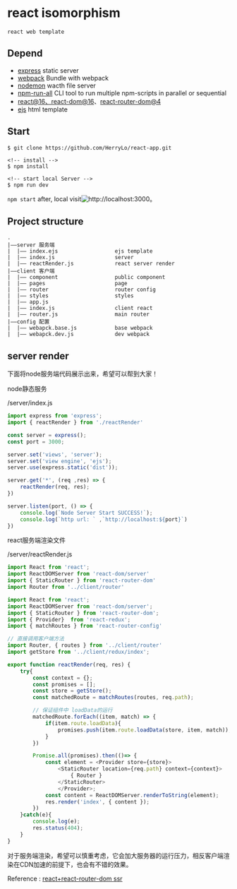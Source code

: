 # react isomorphism
    react web template

## Depend
- [express](http://expressjs.com/) static server
- [webpack](https://webpack.js.org/) Bundle with webpack
- [nodemon](https://www.npmjs.com/package/nodemon) wacth file server
- [npm-run-all](https://www.npmjs.com/package/npm-run-all) CLI tool to run multiple npm-scripts in parallel or sequential
- [react@16、react-dom@16](https://reactjs.org/docs/getting-started.html)、[react-router-dom@4](https://reacttraining.com/react-router/web/guides/server-rendering)
- [ejs](https://www.npmjs.com/package/ejs) html template

## Start
```
$ git clone https://github.com/HerryLo/react-app.git

<!-- install -->
$ npm install

<!-- start local Server -->
$ npm run dev
```
```npm start``` after, local visit![http://localhost:3000](http://localhost:3000)。

## Project structure
```
.
|——server 服务端
|  |—— index.ejs                  ejs template
|  |—— index.js                   server
|  |—— reactRender.js             react server render
|——client 客户端
|  |—— component                  public component
|  |—— pages                      page
|  |—— router                     router config
|  |—— styles                     styles
|  |—— app.js                     
|  |—— index.js                   client react
|  |—— router.js                  main router
|——config 配置
|  |—— webapck.base.js            base webpack
|  |—— webapck.dev.js             dev webpack
``` 

## server render 

下面将node服务端代码展示出来，希望可以帮到大家！

node静态服务

/server/index.js
```javascript
import express from 'express';
import { reactRender } from './reactRender'

const server = express();
const port = 3000;

server.set('views', 'server');
server.set('view engine', 'ejs');
server.use(express.static('dist'));

server.get('*', (req ,res) => {
    reactRender(req, res);
})

server.listen(port, () => {
    console.log(`Node Server Start SUCCESS!`);
    console.log(`http url: ` ,`http://localhost:${port}`)
})
```

react服务端渲染文件

/server/reactRender.js
```javascript
import React from 'react';
import ReactDOMServer from 'react-dom/server'
import { StaticRouter } from 'react-router-dom'
import Router from '../client/router'

import React from 'react';
import ReactDOMServer from 'react-dom/server';
import { StaticRouter } from 'react-router-dom';
import { Provider}  from 'react-redux';
import { matchRoutes } from 'react-router-config'

// 直接调用客户端方法
import Router, { routes } from '../client/router'
import getStore from '../client/redux/index';

export function reactRender(req, res) {
    try{
        const context = {};
        const promises = [];
        const store = getStore();
        const matchedRoute = matchRoutes(routes, req.path);

        // 保证组件中 loadData的运行
        matchedRoute.forEach((item, match) => {
            if(item.route.loadData){
                promises.push(item.route.loadData(store, item, match));
            }
        })

        Promise.all(promises).then(()=> {
            const element = <Provider store={store}>
                <StaticRouter location={req.path} context={context}>
                    { Router }
                </StaticRouter>
                </Provider>;
            const content = ReactDOMServer.renderToString(element);
            res.render('index', { content });
        })
    }catch(e){
        console.log(e);
        res.status(404);
    }
}
```

对于服务端渲染，希望可以慎重考虑，它会加大服务器的运行压力，相反客户端渲染在CDN加速的前提下，也会有不错的效果。

Reference : [react+react-router-dom ssr](https://alligator.io/react/react-router-ssr/)
